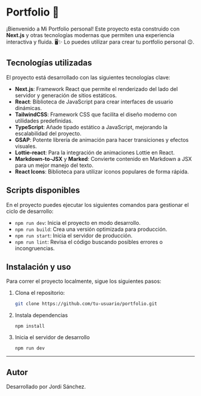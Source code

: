 # Portfolio 🎨

¡Bienvenido a Mi Portfolio personal! Este proyecto esta construido con **Next.js** y otras tecnologías modernas que permiten una experiencia interactiva y fluida. 🖥️✨ Lo puedes utilizar para crear tu portfolio personal 😉.

## Tecnologías utilizadas

El proyecto está desarrollado con las siguientes tecnologías clave:

- **Next.js**: Framework React que permite el renderizado del lado del servidor y generación de sitios estáticos.
- **React**: Biblioteca de JavaScript para crear interfaces de usuario dinámicas.
- **TailwindCSS**: Framework CSS que facilita el diseño moderno con utilidades predefinidas.
- **TypeScript**: Añade tipado estático a JavaScript, mejorando la escalabilidad del proyecto.
- **GSAP**: Potente librería de animación para hacer transiciones y efectos visuales.
- **Lottie-react**: Para la integración de animaciones Lottie en React.
- **Markdown-to-JSX** y **Marked**: Convierte contenido en Markdown a JSX para un mejor manejo del texto.
- **React Icons**: Biblioteca para utilizar iconos populares de forma rápida.

## Scripts disponibles

En el proyecto puedes ejecutar los siguientes comandos para gestionar el ciclo de desarrollo:

- `npm run dev`: Inicia el proyecto en modo desarrollo.
- `npm run build`: Crea una versión optimizada para producción.
- `npm run start`: Inicia el servidor de producción.
- `npm run lint`: Revisa el código buscando posibles errores o incongruencias.

## Instalación y uso

Para correr el proyecto localmente, sigue los siguientes pasos:

1. Clona el repositorio:

   ```bash
   git clone https://github.com/tu-usuario/portfolio.git
   ```

2. Instala dependencias
    ```
    npm install
    ```

3. Inicia el servidor de desarrollo
    ```
    npm run dev
    ```

---

## Autor
Desarrollado por Jordi Sánchez.